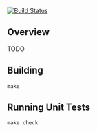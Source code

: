 [![Build Status](https://travis-ci.org/pulltab/gen_tw.svg?branch=master)](https://travis-ci.org/pulltab/gen_tw)

## Overview

TODO

## Building

```
make
```

## Running Unit Tests

```
make check
```



